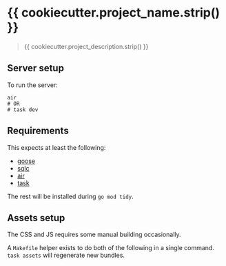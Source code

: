 # {{ cookiecutter.project_name.strip() }}

> {{ cookiecutter.project_description.strip() }}

## Server setup

To run the server:

```shell
air
# OR
# task dev
```

## Requirements

This expects at least the following:

- [goose](https://github.com/pressly/goose)
- [sqlc](https://sqlc.dev)
- [air](https://github.com/cosmtrek/air)
- [task](https://taskfile.dev)

The rest will be installed during `go mod tidy`.

## Assets setup

The CSS and JS requires some manual building occasionally.

A `Makefile` helper exists to do both of the following in a single command.
`task assets` will regenerate new bundles.
